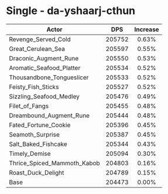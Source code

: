# Single - da-yshaarj-cthun
| Actor | DPS | Increase |
|---|:---:|:---:|
|Revenge_Served_Cold|205752|0.63%|
|Great_Cerulean_Sea|205597|0.55%|
|Draconic_Augment_Rune|205550|0.53%|
|Aromatic_Seafood_Platter|205534|0.52%|
|Thousandbone_Tongueslicer|205533|0.52%|
|Feisty_Fish_Sticks|205527|0.52%|
|Sizzling_Seafood_Medley|205476|0.49%|
|Filet_of_Fangs|205455|0.48%|
|Dreambound_Augment_Rune|205444|0.48%|
|Fated_Fortune_Cookie|205396|0.45%|
|Seamoth_Surprise|205387|0.45%|
|Salt_Baked_Fishcake|205344|0.43%|
|Timely_Demise|205094|0.30%|
|Thrice_Spiced_Mammoth_Kabob|204803|0.16%|
|Roast_Duck_Delight|204789|0.15%|
|Base|204473|0.00%|
